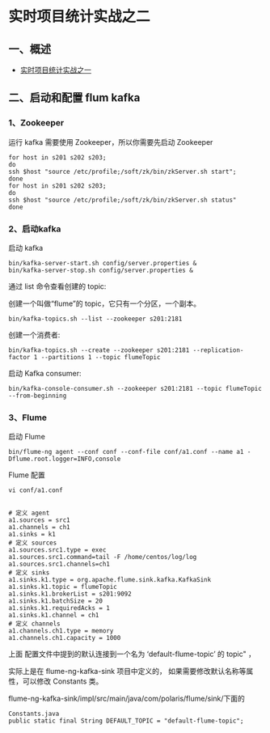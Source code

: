 # 实时项目统计实战之二


## 一、概述

* [实时项目统计实战之一](https://blog.csdn.net/qq_27384769/article/details/80220626)

## 二、启动和配置 flum kafka

###  1、Zookeeper

运行 kafka 需要使用 Zookeeper，所以你需要先启动 Zookeeper

```
for host in s201 s202 s203;
do
ssh $host "source /etc/profile;/soft/zk/bin/zkServer.sh start";
done
for host in s201 s202 s203;
do
ssh $host "source /etc/profile;/soft/zk/bin/zkServer.sh status" 
done

```



### 2、启动kafka


启动 kafka
```
bin/kafka-server-start.sh config/server.properties &
bin/kafka-server-stop.sh config/server.properties &
```

通过 list 命令查看创建的 topic:

创建一个叫做“flume”的 topic，它只有一个分区，一个副本。

```
bin/kafka-topics.sh --list --zookeeper s201:2181

```


创建一个消费者:

```
bin/kafka-topics.sh --create --zookeeper s201:2181 --replication-factor 1 --partitions 1 --topic flumeTopic
```

启动 Kafka consumer:

```
bin/kafka-console-consumer.sh --zookeeper s201:2181 --topic flumeTopic --from-beginning
```




### 3、Flume 

启动 Flume
```
bin/flume-ng agent --conf conf --conf-file conf/a1.conf --name a1 -Dflume.root.logger=INFO,console
```

Flume 配置

```
vi conf/a1.conf
```


```

# 定义 agent
a1.sources = src1
a1.channels = ch1
a1.sinks = k1
# 定义 sources
a1.sources.src1.type = exec
a1.sources.src1.command=tail -F /home/centos/log/log
a1.sources.src1.channels=ch1
# 定义 sinks
a1.sinks.k1.type = org.apache.flume.sink.kafka.KafkaSink
a1.sinks.k1.topic = flumeTopic
a1.sinks.k1.brokerList = s201:9092
a1.sinks.k1.batchSize = 20
a1.sinks.k1.requiredAcks = 1
a1.sinks.k1.channel = ch1
# 定义 channels
a1.channels.ch1.type = memory
a1.channels.ch1.capacity = 1000

```


上面 配置文件中提到的默认连接到一个名为 ‘default-flume-topic’ 的 topic" ，

实际上是在 flume-ng-kafka-sink 项目中定义的， 如果需要修改默认名称等属性，可以修改 Constants 类。

flume-ng-kafka-sink/impl/src/main/java/com/polaris/flume/sink/下面的

```
Constants.java
public static final String DEFAULT_TOPIC = "default-flume-topic";
```
